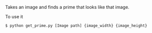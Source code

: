 Takes an image and finds a prime that looks like that image.

To use it

```bash
$ python get_prime.py [Image path] {image_width} {image_height}            
```
